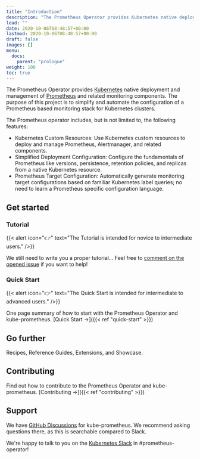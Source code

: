 ```yaml
---
title: "Introduction"
description: "The Prometheus Operator provides Kubernetes native deployment and management of Prometheus and related monitoring components"
lead: ""
date: 2020-10-06T08:48:57+00:00
lastmod: 2020-10-06T08:48:57+00:00
draft: false
images: []
menu:
  docs:
    parent: "prologue"
weight: 100
toc: true
---
```


The Prometheus Operator provides [Kubernetes](https://kubernetes.io/) native deployment and management of [Prometheus](https://prometheus.io/) and related monitoring components.
The purpose of this project is to simplify and automate the configuration of a Prometheus based monitoring stack for Kubernetes clusters.

The Prometheus operator includes, but is not limited to, the following features:

* Kubernetes Custom Resources: Use Kubernetes custom resources to deploy and manage Prometheus, Alertmanager, and related components.
* Simplified Deployment Configuration: Configure the fundamentals of Prometheus like versions, persistence, retention policies, and replicas from a native Kubernetes resource.
* Prometheus Target Configuration: Automatically generate monitoring target configurations based on familiar Kubernetes label queries; no need to learn a Prometheus specific configuration language.

## Get started

### Tutorial

{{< alert icon="👉" text="The Tutorial is intended for novice to intermediate users." />}}

We still need to write you a proper tutorial...
Feel free to [comment on the opened issue](https://github.com/prometheus-operator/website/issues/3) if you want to help!

### Quick Start

{{< alert icon="👉" text="The Quick Start is intended for intermediate to advanced users." />}}

One page summary of how to start with the Prometheus Operator and kube-prometheus. [Quick Start →]({{< ref "quick-start" >}})

## Go further

Recipes, Reference Guides, Extensions, and Showcase.

## Contributing

Find out how to contribute to the Prometheus Operator and kube-prometheus. [Contributing →]({{< ref "contributing" >}})

## Support

We have [GitHub Discussions](https://github.com/prometheus-operator/kube-prometheus/discussions) for kube-prometheus.
We recommend asking questions there, as this is searchable compared to Slack.

We're happy to talk to you on the [Kubernetes Slack](http://slack.k8s.io/) in #prometheus-operator!
